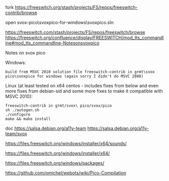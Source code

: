 fork https://freeswitch.org/stash/projects/FS/repos/freeswitch-contrib/browse


open svox-pico\svoxpico-for-windows\svoxpico.sln


https://freeswitch.com/stash/projects/FS/repos/freeswitch/browse
https://freeswitch.org/confluence/display/FREESWITCH/mod_tts_commandline#mod_tts_commandline-Notesonsvoxpico

Notes on svox pico

Windows:

    build from MSVC 2010 solution file freeswitch-contrib in grmt\svox pico\svoxpico for windows (again sorry I didn't do MSVC 2008)

Linux (at least tested on x64 centos - includes fixes from below and even more fixes from debian-sid and some more fixes to make it compatible with MSVC 2010):

    freeswitch-contrib in grmt/svox\ pico/svox/pico
    sh ./autogen.sh
    ./configure
    make && make install
	
doc 
https://salsa.debian.org/a11y-team
https://salsa.debian.org/a11y-team/svox

https://files.freeswitch.org/windows/installer/x64/sounds/

https://files.freeswitch.org/windows/installer/x64/

https://files.freeswitch.org/windows/packages/

https://github.com/omichel/webots/wiki/Pico-Compilation
